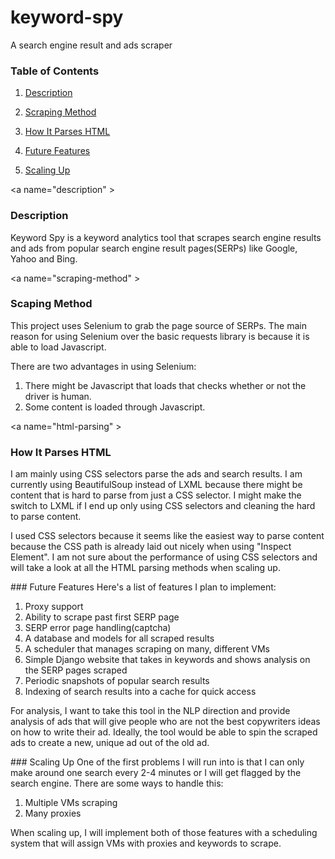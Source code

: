 # keyword-spy
A search engine result and ads scraper

### Table of Contents

1. [Description](#description)

2. [Scraping Method](#scraping-method)

3. [How It Parses HTML](#html-parsing)

4. [Future Features](#features)

5. [Scaling Up](#scaling)

<a name="description" \>
###  Description
Keyword Spy is a keyword analytics tool that scrapes search engine results and ads from popular 
search engine result pages(SERPs) like Google, Yahoo and Bing.

<a name="scraping-method" \>
### Scaping Method
This project uses Selenium to grab the page source of SERPs. The main reason for using Selenium over the basic 
requests library is because it is able to load Javascript.

There are two advantages in using Selenium:

1. There might be Javascript that loads that checks whether or not the driver is human.
2. Some content is loaded through Javascript.

<a name="html-parsing" \>
### How It Parses HTML
I am mainly using CSS selectors parse the ads and search results. I am currently using BeautifulSoup
instead of LXML because there might be content that is hard to parse from just a CSS selector. I might 
make the switch to LXML if I end up only using CSS selectors and cleaning the hard to parse content.

I used CSS selectors because it seems like the easiest way to parse content because the CSS path 
is already laid out nicely when using "Inspect Element". I am not sure about the performance of
using CSS selectors and will take a look at all the HTML parsing methods when scaling up.

<a name="features">
### Future Features
Here's a list of features I plan to implement:

1. Proxy support
2. Ability to scrape past first SERP page
3. SERP error page handling(captcha)
4. A database and models for all scraped results
5. A scheduler that manages scraping on many, different VMs
6. Simple Django website that takes in keywords and shows analysis on the SERP pages scraped
7. Periodic snapshots of popular search results
8. Indexing of search results into a cache for quick access

For analysis, I want to take this tool in the NLP direction and provide analysis of ads 
that will give people who are not the best copywriters ideas on how to write their ad.
Ideally, the tool would be able to spin the scraped ads to create a new, unique ad out
of the old ad.

<a name="scaling">
### Scaling Up
One of the first problems I will run into is that I can only make around one search every 2-4 minutes or
I will get flagged by the search engine. There are some ways to handle this:

1. Multiple VMs scraping
2. Many proxies

When scaling up, I will implement both of those features with a scheduling system that will assign
 VMs with proxies and keywords to scrape.
